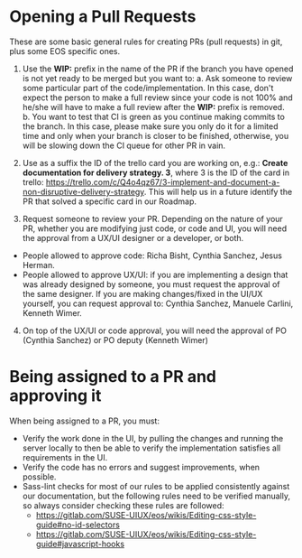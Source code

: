 # Opening a Pull Requests

These are some basic general rules for creating PRs (pull requests) in git, plus some EOS specific ones.

1. Use the **WIP:** prefix in the name of the PR if the branch you have opened is not yet ready to be merged but you want to:
  a. Ask someone to review some particular part of the code/implementation. In this case, don't expect the person to make a full review since your code is not 100% and he/she will have to make a full review after the **WIP:** prefix is removed.
  b. You want to test that CI is green as you continue making commits to the branch. In this case, please make sure you only do it for a limited time and only when your branch is closer to be finished, otherwise, you will be slowing down the CI queue for other PR in vain.

2. Use as a suffix the ID of the trello card you are working on, e.g.: **Create documentation for delivery strategy. 3**, where 3 is the ID of the card in trello:  https://trello.com/c/Q4o4qz67/3-implement-and-document-a-non-disruptive-delivery-strategy. This will help us in a future identify the PR that solved a specific card in our Roadmap.

3. Request someone to review your PR. Depending on the nature of your PR, whether you are modifying just code, or code and UI, you will need the approval from a UX/UI designer or a developer, or both. 
  - People allowed to approve code: Richa Bisht, Cynthia Sanchez, Jesus Herman. 
  - People allowed to approve UX/UI: if you are implementing a design that was already designed by someone, you must request the approval of the same designer. If you are making changes/fixed in the UI/UX yourself, you can request approval to: Cynthia Sanchez, Manuele Carlini, Kenneth Wimer.

4. On top of the UX/UI or code approval, you will need the approval of PO (Cynthia Sanchez) or PO deputy (Kenneth Wimer)

# Being assigned to a PR and approving it

When being assigned to a PR, you must:
- Verify the work done in the UI, by pulling the changes and running the server locally to then be able to verify the implementation satisfies all requirements in the UI.
- Verify the code has no errors and suggest improvements, when possible.
- Sass-lint checks for most of our rules to be applied consistently against our documentation, but the following rules need to be verified manually, so always consider checking these rules are followed:
  - https://gitlab.com/SUSE-UIUX/eos/wikis/Editing-css-style-guide#no-id-selectors
  - https://gitlab.com/SUSE-UIUX/eos/wikis/Editing-css-style-guide#javascript-hooks


